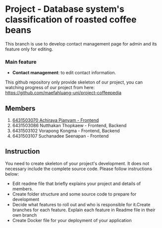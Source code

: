 # Project - Database system's classification of roasted coffee beans

This branch is use to develop contact management page for admin and its feature only for editing.

### Main feature

- **Contact management**: to edit contact information.

This github repository only provide skeleton of our project, you can watching progress of our project from here: https://github.com/maefahluang-uni/project-coffeepedia

## Members

1. [6431503070 Achiraya Pianyam - Frontend](https://github.com/Achiraya20)
2. 6431503086 Nutthakan Thopkaew - Frontend, Backend
3. 6431503102 Vorapong Kongma - Frontend, Backend
4. 6431503107 Suchanadee Seenapan - Frontend

## Instruction

You need to create skeleton of your project's development. It does not necessary include the complete source code. Please follow instructions below:

- Edit readme file that briefly explains your project and details of members.​
- Create folder structure and some source code to prepare for development
- Decide what features to roll out and who is responsible for it.​ Create branches for each feature. Explain each feature in Readme file in their own branch​
- Create Docker file for your deployment of your application
